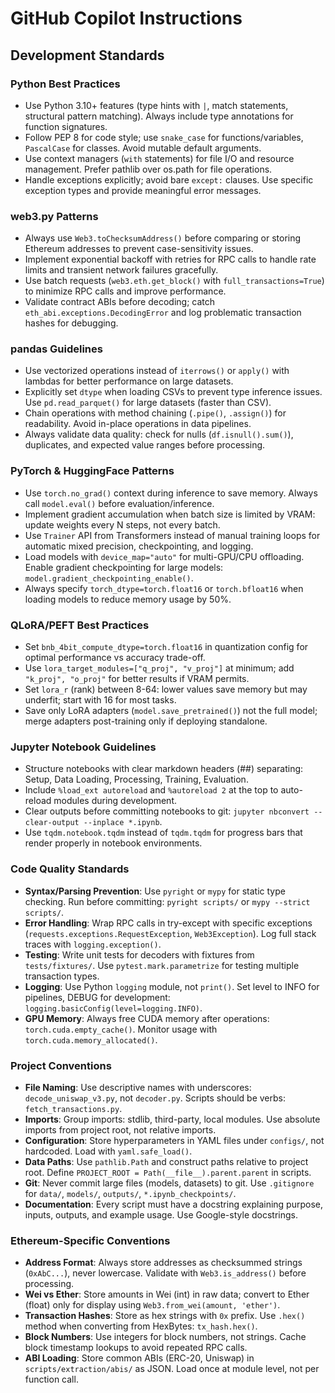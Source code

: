 # GitHub Copilot Instructions

## Development Standards

### Python Best Practices
- Use Python 3.10+ features (type hints with `|`, match statements, structural pattern matching). Always include type annotations for function signatures.
- Follow PEP 8 for code style; use `snake_case` for functions/variables, `PascalCase` for classes. Avoid mutable default arguments.
- Use context managers (`with` statements) for file I/O and resource management. Prefer pathlib over os.path for file operations.
- Handle exceptions explicitly; avoid bare `except:` clauses. Use specific exception types and provide meaningful error messages.

### web3.py Patterns
- Always use `Web3.toChecksumAddress()` before comparing or storing Ethereum addresses to prevent case-sensitivity issues.
- Implement exponential backoff with retries for RPC calls to handle rate limits and transient network failures gracefully.
- Use batch requests (`web3.eth.get_block()` with `full_transactions=True`) to minimize RPC calls and improve performance.
- Validate contract ABIs before decoding; catch `eth_abi.exceptions.DecodingError` and log problematic transaction hashes for debugging.

### pandas Guidelines
- Use vectorized operations instead of `iterrows()` or `apply()` with lambdas for better performance on large datasets.
- Explicitly set `dtype` when loading CSVs to prevent type inference issues. Use `pd.read_parquet()` for large datasets (faster than CSV).
- Chain operations with method chaining (`.pipe()`, `.assign()`) for readability. Avoid in-place operations in data pipelines.
- Always validate data quality: check for nulls (`df.isnull().sum()`), duplicates, and expected value ranges before processing.

### PyTorch & HuggingFace Patterns
- Use `torch.no_grad()` context during inference to save memory. Always call `model.eval()` before evaluation/inference.
- Implement gradient accumulation when batch size is limited by VRAM: update weights every N steps, not every batch.
- Use `Trainer` API from Transformers instead of manual training loops for automatic mixed precision, checkpointing, and logging.
- Load models with `device_map="auto"` for multi-GPU/CPU offloading. Enable gradient checkpointing for large models: `model.gradient_checkpointing_enable()`.
- Always specify `torch_dtype=torch.float16` or `torch.bfloat16` when loading models to reduce memory usage by 50%.

### QLoRA/PEFT Best Practices
- Set `bnb_4bit_compute_dtype=torch.float16` in quantization config for optimal performance vs accuracy trade-off.
- Use `lora_target_modules=["q_proj", "v_proj"]` at minimum; add `"k_proj", "o_proj"` for better results if VRAM permits.
- Set `lora_r` (rank) between 8-64: lower values save memory but may underfit; start with 16 for most tasks.
- Save only LoRA adapters (`model.save_pretrained()`) not the full model; merge adapters post-training only if deploying standalone.

### Jupyter Notebook Guidelines
- Structure notebooks with clear markdown headers (##) separating: Setup, Data Loading, Processing, Training, Evaluation.
- Include `%load_ext autoreload` and `%autoreload 2` at the top to auto-reload modules during development.
- Clear outputs before committing notebooks to git: `jupyter nbconvert --clear-output --inplace *.ipynb`.
- Use `tqdm.notebook.tqdm` instead of `tqdm.tqdm` for progress bars that render properly in notebook environments.

### Code Quality Standards
- **Syntax/Parsing Prevention**: Use `pyright` or `mypy` for static type checking. Run before committing: `pyright scripts/` or `mypy --strict scripts/`.
- **Error Handling**: Wrap RPC calls in try-except with specific exceptions (`requests.exceptions.RequestException`, `Web3Exception`). Log full stack traces with `logging.exception()`.
- **Testing**: Write unit tests for decoders with fixtures from `tests/fixtures/`. Use `pytest.mark.parametrize` for testing multiple transaction types.
- **Logging**: Use Python `logging` module, not `print()`. Set level to INFO for pipelines, DEBUG for development: `logging.basicConfig(level=logging.INFO)`.
- **GPU Memory**: Always free CUDA memory after operations: `torch.cuda.empty_cache()`. Monitor usage with `torch.cuda.memory_allocated()`.

### Project Conventions
- **File Naming**: Use descriptive names with underscores: `decode_uniswap_v3.py`, not `decoder.py`. Scripts should be verbs: `fetch_transactions.py`.
- **Imports**: Group imports: stdlib, third-party, local modules. Use absolute imports from project root, not relative imports.
- **Configuration**: Store hyperparameters in YAML files under `configs/`, not hardcoded. Load with `yaml.safe_load()`.
- **Data Paths**: Use `pathlib.Path` and construct paths relative to project root. Define `PROJECT_ROOT = Path(__file__).parent.parent` in scripts.
- **Git**: Never commit large files (models, datasets) to git. Use `.gitignore` for `data/`, `models/`, `outputs/`, `*.ipynb_checkpoints/`.
- **Documentation**: Every script must have a docstring explaining purpose, inputs, outputs, and example usage. Use Google-style docstrings.

### Ethereum-Specific Conventions
- **Address Format**: Always store addresses as checksummed strings (`0xAbC...`), never lowercase. Validate with `Web3.is_address()` before processing.
- **Wei vs Ether**: Store amounts in Wei (int) in raw data; convert to Ether (float) only for display using `Web3.from_wei(amount, 'ether')`.
- **Transaction Hashes**: Store as hex strings with `0x` prefix. Use `.hex()` method when converting from HexBytes: `tx_hash.hex()`.
- **Block Numbers**: Use integers for block numbers, not strings. Cache block timestamp lookups to avoid repeated RPC calls.
- **ABI Loading**: Store common ABIs (ERC-20, Uniswap) in `scripts/extraction/abis/` as JSON. Load once at module level, not per function call.
